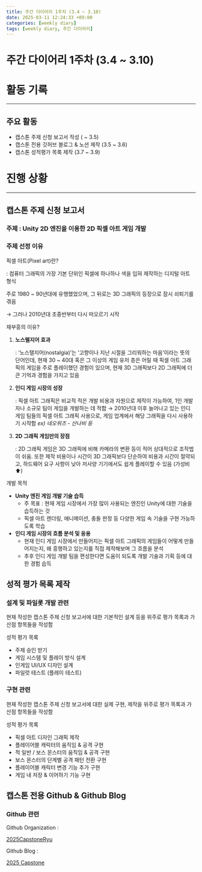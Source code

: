 ```yaml
---
title: 주간 다이어리 1주차 (3.4 ~ 3.10)
date: 2025-03-11 12:24:33 +09:00
categories: [weekly diary]
tags: [weekly diary, 주간 다이어리]
---
```


# 주간 다이어리 1주차 (3.4 ~ 3.10)

# 활동 기록

---

## 주요 활동

- 캡스톤 주제 신청 보고서 작성 ( ~ 3.5)
- 캡스톤 전용 깃허브 블로그 & 노션 제작 (3.5 ~ 3.6)
- 캡스톤 성적평가 목록 제작 (3.7 ~ 3.9)

# 진행 상황

---

## 캡스톤 주제 신청 보고서

### 주제 : Unity 2D 엔진을 이용한 2D 픽셀 아트 게임 개발

### 주제 선정 이유

픽셀 아트(Pixel art)란?

 : 컴퓨터 그래픽의 가장 기본 단위인 픽셀에 하나하나 색을 입혀 제작하는 디지털 아트 형식

주로 1980 ~ 90년대에 유행했었으며, 그 뒤로는 3D 그래픽의 등장으로 잠시 쇠퇴기를 겪음

 → 그러나 2010년대 초중반부터 다시 떠오르기 시작

재부흥의 이유?

1. **노스텔지어 효과**
    
    : ‘노스탤지어(nostalgia)’는 ‘고향이나 지난 시절을 그리워하는 마음’이라는 뜻의 단어인데, 현재 30 ~ 40대 혹은 그 이상의 게임 유저 층은 어릴 때 픽셀 아트 그래픽의 게임을 주로 플레이했던 경험이 있으며, 현재 3D 그래픽보다 2D 그래픽에 더 큰 기억과 경험을 가지고 있음
    
2. **인디 게임 시장의 성장**
    
    : 픽셀 아트 그래픽은 비교적 적은 개발 비용과 자원으로 제작이 가능하여, 1인 개발자나 소규모 팀이 게임을 개발하는 데 적합 → 2010년대 이후 늘어나고 있는 인디 게임 팀들의 픽셀 아트 그래픽 사용으로, 게임 업계에서 해당 그래픽을 다시 사용하기 시작함   *ex) 네오위즈 - 산나비 등*
    
3. **2D 그래픽 게임만의 장점**
    
    : 2D 그래픽 게임은 3D 그래픽에 비해 카메라의 변환 등이 적어 상대적으로 조작법이 쉬움. 또한 제작 비용이나 시간이 3D 그래픽보다 단순하여 비용과 시간이 절약되고, 하드웨어 요구 사항이 낮아 저사양 기기에서도 쉽게 플레이할 수 있음 (가성비 ⬆️)
    

개발 목적

- **Unity 엔진 게임 개발 기술 습득**
    - 주 목표 : 현재 게임 시장에서 가장 많이 사용되는 엔진인 Unity에 대한 기술을 습득하는 것
    - 픽셀 아트 렌더링, 애니메이션, 충돌 판정 등 다양한 게임 속 기술을 구현 가능하도록 학습
- **인디 게임 시장의 흐름 분석 및 응용**
    - 현재 인디 게임 시장에서 만들어지는 픽셀 아트 그래픽의 게임들이 어떻게 만들어지는지, 왜 흥행하고 있는지를 직접 제작해보며 그 흐름을 분석
    - 추후 인디 게임 개발 팀을 편성한다면 도움이 되도록 개발 기술과 기획 등에 대한 경험 습득

## 성적 평가 목록 제작

### 설계 및 파일롯 개발 관련

 현재 작성한 캡스톤 주제 신청 보고서에 대한 기본적인 설계 등을 위주로 평가 목록과 가산점 항목들을 작성함

성적 평가 목록

- 주제 승인 받기
- 게임 시스템 및 플레이 방식 설계
- 인게임 UI/UX 디자인 설계
- 파일럿 테스트 (플레이 테스트)

### 구현 관련

 현재 작성한 캡스톤 주제 신청 보고서에 대한 실제 구현, 제작을 위주로 평가 목록과 가산점 항목들을 작성함

성적 평가 목록

- 픽셀 아트 디자인 그래픽 제작
- 플레이어블 캐릭터의 움직임 & 공격 구현
- 적 일반 / 보스 몬스터의 움직임 & 공격 구현
- 보스 몬스터의 단계별 공격 패턴 전환 구현
- 플레이어블 캐릭터 변경 기능 추가 구현
- 게임 내 저장 & 이어하기 기능 구현

## 캡스톤 전용 Github & Github Blog

### Github 관련

Github Organization :

[2025CapstoneRyu](https://github.com/2025CapstoneRyu)

Github Blog :

[2025 Capstone](https://2025capstoneryu.github.io/)